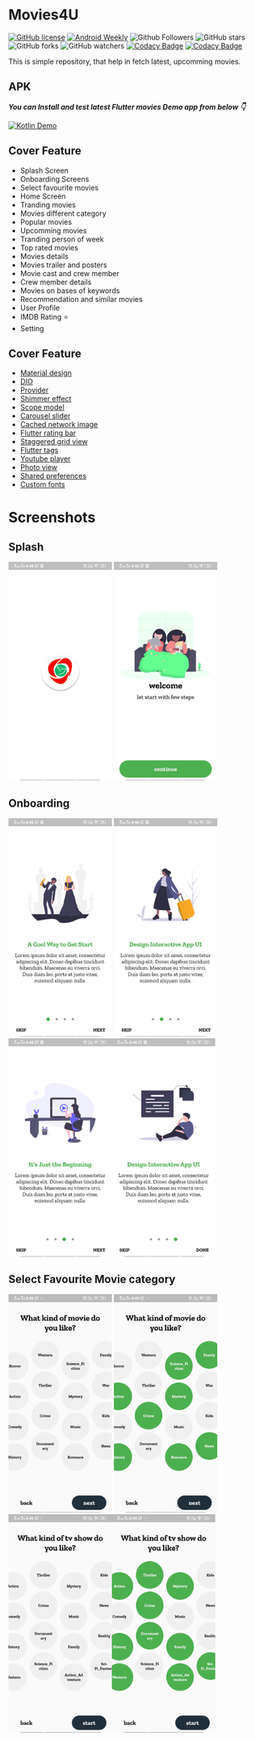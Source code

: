 # Movies4U


[![GitHub license](https://img.shields.io/badge/License-MIT-blue.svg)](LICENSE)
[![Android Weekly](https://img.shields.io/badge/Android%20Weekly-%23406-2CA3E6.svg?style=flat)](http://androidweekly.net/issues/issue-406)
![Github Followers](https://img.shields.io/github/followers/webaddicted?label=Follow&style=social)
![GitHub stars](https://img.shields.io/github/stars/webaddicted/Flutter-Movies4U?style=social)
![GitHub forks](https://img.shields.io/github/forks/webaddicted/Flutter-Movies4U?style=social)
![GitHub watchers](https://img.shields.io/github/watchers/webaddicted/Flutter-Movies4U?style=social)
[![Codacy Badge](https://api.codacy.com/project/badge/Grade/9d71713560374c938dba8a476ce8debf)](https://www.codacy.com/app/webaddicted/Flutter-Movies4U)
[![Codacy Badge](https://api.codacy.com/project/badge/Coverage/9d71713560374c938dba8a476ce8debf)](https://www.codacy.com/app/webaddicted/Flutter-Movies4U)

This is simple repository, that help in fetch latest, upcomming movies.

## APK

***You can Install and test latest Flutter movies Demo app from below 👇***

[![Kotlin Demo](https://img.shields.io/badge/Flutter%20Demo-Apk-brightgreen.svg?style=for-the-badge&logo=android)](https://github.com/webaddicted/Flutter-Demo/tree/master/apk/FlutterDemo.apk)


## Cover Feature


   * Splash Screen
   * Onboarding Screens
   * Select favourite movies 
   * Home Screen
   * Tranding movies
   * Movies different category
   * Popular movies
   * Upcomming movies
   * Tranding person of week
   * Top rated movies
   * Movies details
   * Movies trailer and posters
   * Movie cast and crew member
   * Crew member details
   * Movies on bases of keywords
   * Recommendation and similar movies
   * User Profile
   * IMDB Rating ⭐
   * Setting

## Cover Feature


   * [Material design]()
   * [DIO]()
   * [Provider]()
   * [Shimmer effect]()
   * [Scope model]()
   * [Carousel slider]()
   * [Cached network image]()
   * [Flutter rating bar]()
   * [Staggered grid view]()
   * [Flutter tags]()
   * [Youtube player]()
   * [Photo view]()
   * [Shared preferences]()
   * [Custom fonts]()
   
   
# Screenshots

## Splash 
   
   
<img src="screenshot/splash/web addicted splash.jpg" width="205">    <img src="screenshot/splash/web addicted splash2.jpg" width="205">    


## Onboarding

<img src="screenshot/onboarding/web addicted onboarding1.jpg" width="205">    <img src="screenshot/onboarding/web addicted onboarding2.jpg" width="205"><img src="screenshot/onboarding/web addicted onboarding3.jpg" width="205"><img src="screenshot/onboarding/web addicted onboarding4.jpg" width="205">


## Select Favourite Movie category


<img src="screenshot/fav movie/web addicted fav movie1.jpg" width="205">    <img src="screenshot/fav movie/web addicted fav movie2.jpg" width="205"><img src="screenshot/fav movie/web addicted fav tv1.jpg" width="205"><img src="screenshot/fav movie/web addicted fav tv2.jpg" width="205">










